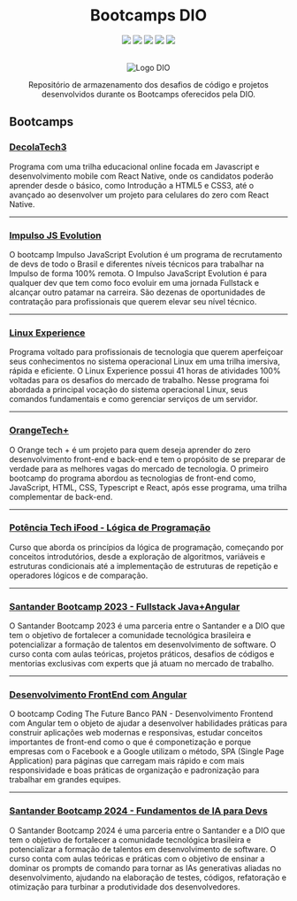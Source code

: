 <div align='center'>
<h1> Bootcamps DIO</h1>

  <img src="https://img.shields.io/github/repo-size/elainefs/bootcamps-dio">

  <img src="https://img.shields.io/github/languages/count/elainefs/bootcamps-dio">

  <img src="https://img.shields.io/github/languages/top/elainefs/bootcamps-dio">

  <img src="https://img.shields.io/github/last-commit/elainefs/bootcamps-dio?color=blue">

  <img src="https://img.shields.io/github/license/elainefs/bootcamps-dio?color=blue">

  <br>
  <br>

![Logo DIO](https://hermes.digitalinnovation.one/assets/diome/logo-full.svg)

Repositório de armazenamento dos desafios de código e projetos desenvolvidos durante os Bootcamps oferecidos pela DIO.

</div>

## Bootcamps

### [DecolaTech3](DecolaTech3/README.md)

Programa com uma trilha educacional online focada em Javascript e desenvolvimento mobile com React Native, onde os candidatos poderão aprender desde o básico, como Introdução a HTML5 e CSS3, até o avançado ao desenvolver um projeto para celulares do zero com React Native.

---

### [Impulso JS Evolution](Impulso-JS-Evolution/README.md)

O bootcamp Impulso JavaScript Evolution é um programa de recrutamento de devs de todo o Brasil e diferentes níveis técnicos para trabalhar na Impulso de forma 100% remota. O Impulso JavaScript Evolution é para qualquer dev que tem como foco evoluir em uma jornada Fullstack e alcançar outro patamar na carreira. São dezenas de oportunidades de contratação para profissionais que querem elevar seu nível técnico.

---

### [Linux Experience](LinuxExperience/README.md)

Programa voltado para profissionais de tecnologia que querem aperfeiçoar seus conhecimentos no sistema operacional Linux em uma trilha imersiva, rápida e eficiente. O Linux Experience possui 41 horas de atividades 100% voltadas para os desafios do mercado de trabalho. Nesse programa foi abordada a principal vocação do sistema operacional Linux, seus comandos fundamentais e como gerenciar serviços de um servidor.

---

### [OrangeTech+](OrangeTech+/README.md)

O Orange tech + é um projeto para quem deseja aprender do zero desenvolvimento front-end e back-end e tem o propósito de se preparar de verdade para as melhores vagas do mercado de tecnologia. O primeiro bootcamp do programa abordou as tecnologias de front-end como, JavaScript, HTML, CSS, Typescript e React, após esse programa, uma trilha complementar de back-end.

---

### [Potência Tech iFood - Lógica de Programação](LogicaDeProgramacao/README.md)

Curso que aborda os princípios da lógica de programação, começando por conceitos introdutórios, desde a exploração de algoritmos, variáveis e estruturas condicionais até a implementação de estruturas de repetição e operadores lógicos e de comparação.

---

### [Santander Bootcamp 2023 - Fullstack Java+Angular](https://github.com/elainefs/santander-bootcamp-2023)

O Santander Bootcamp 2023 é uma parceria entre o Santander e a DIO que tem o objetivo de fortalecer a comunidade tecnológica brasileira e potencializar a formação de talentos em desenvolvimento de software. O curso conta com aulas teóricas, projetos práticos, desafios de códigos e mentorias exclusivas com experts que já atuam no mercado de trabalho.

---

### [Desenvolvimento FrontEnd com Angular](Frontend-com-Angular/README.md)

O bootcamp Coding The Future Banco PAN - Desenvolvimento Frontend com Angular tem o objeto de ajudar a desenvolver habilidades práticas para construir aplicações web modernas e responsivas, estudar conceitos importantes de front-end como o que é componetização e porque empresas com o Facebook e a Google utilizam o método, SPA (Single Page Application) para páginas que carregam mais rápido e com mais responsividade e boas práticas de organização e padronização para trabalhar em grandes equipes.

---

### [Santander Bootcamp 2024 - Fundamentos de IA para Devs](Fundamentos-de-IA-Para-Devs/README.md)

O Santander Bootcamp 2024 é uma parceria entre o Santander e a DIO que tem o objetivo de fortalecer a comunidade tecnológica brasileira e potencializar a formação de talentos em desenvolvimento de software. O curso conta com aulas teóricas e práticas com o objetivo de ensinar a dominar os prompts de comando para tornar as IAs generativas aliadas no desenvolvimento, ajudando na elaboração de testes, códigos, refatoração e otimização para turbinar a produtividade dos desenvolvedores.